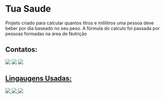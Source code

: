 <h1>Tua Saude</span></h1>

Projeto criado para calcular quantos litros e mililitros uma pessoa deve beber por dia baseado no seu peso. A fórmula do calculo foi passada por pessoas formadas na área de Nutrição

## Contatos:

<div>
<a target="_blank" href="https://instagram.com/pedro_leocir"><img src="https://img.shields.io/badge/-Instagram-%23E4405F?style=for-the-badge&logo=instagram&logoColor=white" target="_blank"></a>
<a target="_blank" href="https://www.linkedin.com/in/pedro-leocir-bba80418b/"><img src="https://img.shields.io/badge/-LinkedIn-%230077B5?style=for-the-badge&logo=linkedin&logoColor=white" target="_blank"></a>   
<a target="_blank" href="https://wa.me/5554999032834"><img src="https://img.shields.io/badge/WhatsApp-25D366?style=for-the-badge&logo=whatsapp&logoColor=white">
</div>
  
## Lingaugens Usadas:

<div>
<img src="https://img.shields.io/badge/HTML5-E34F26?style=for-the-badge&logo=html5&logoColor=white">
<img src="https://img.shields.io/badge/CSS3-1572B6?style=for-the-badge&logo=css3&logoColor=white">
<img src="https://img.shields.io/badge/JavaScript-323330?style=for-the-badge&logo=javascript&logoColor=F7DF1E">

</div>
